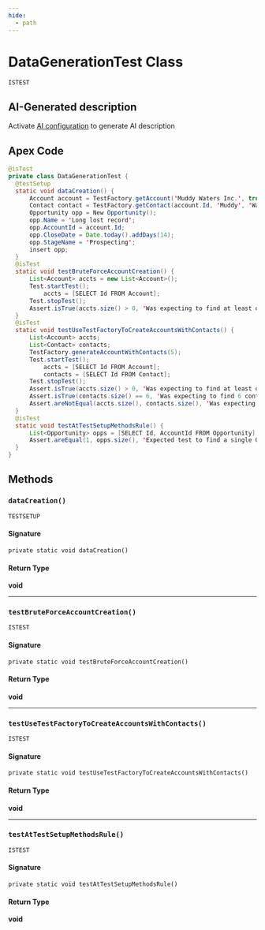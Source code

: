 ```yaml
---
hide:
  - path
---
```


# DataGenerationTest Class

`ISTEST`

## AI-Generated description

Activate [AI configuration](https://sfdx-hardis.cloudity.com/salesforce-ai-setup/) to generate AI description

## Apex Code

```java
@isTest
private class DataGenerationTest {
  @testSetup
  static void dataCreation() {
      Account account = TestFactory.getAccount('Muddy Waters Inc.', true);
      Contact contact = TestFactory.getContact(account.Id, 'Muddy', 'Waters', true);
      Opportunity opp = New Opportunity();
      opp.Name = 'Long lost record';
      opp.AccountId = account.Id;
      opp.CloseDate = Date.today().addDays(14);
      opp.StageName = 'Prospecting';
      insert opp;
  }
  @isTest
  static void testBruteForceAccountCreation() {
      List<Account> accts = new List<Account>();
      Test.startTest();
          accts = [SELECT Id FROM Account];
      Test.stopTest();
      Assert.isTrue(accts.size() > 0, 'Was expecting to find at least one account created on the Test Setup');
  }
  @isTest
  static void testUseTestFactoryToCreateAccountsWithContacts() {
      List<Account> accts;
      List<Contact> contacts;
      TestFactory.generateAccountWithContacts(5);
      Test.startTest();
          accts = [SELECT Id FROM Account];
          contacts = [SELECT Id FROM Contact];
      Test.stopTest();
      Assert.isTrue(accts.size() > 0, 'Was expecting to find at least one account created');
      Assert.isTrue(contacts.size() == 6, 'Was expecting to find 6 contacts');
      Assert.areNotEqual(accts.size(), contacts.size(), 'Was expecting there to be a different number of account and contacts');
  }
  @isTest
  static void testAtTestSetupMethodsRule() {
      List<Opportunity> opps = [SELECT Id, AccountId FROM Opportunity];
      Assert.areEqual(1, opps.size(), 'Expected test to find a single Opp');
  }
}
```

## Methods
### `dataCreation()`

`TESTSETUP`

#### Signature
```apex
private static void dataCreation()
```

#### Return Type
**void**

---

### `testBruteForceAccountCreation()`

`ISTEST`

#### Signature
```apex
private static void testBruteForceAccountCreation()
```

#### Return Type
**void**

---

### `testUseTestFactoryToCreateAccountsWithContacts()`

`ISTEST`

#### Signature
```apex
private static void testUseTestFactoryToCreateAccountsWithContacts()
```

#### Return Type
**void**

---

### `testAtTestSetupMethodsRule()`

`ISTEST`

#### Signature
```apex
private static void testAtTestSetupMethodsRule()
```

#### Return Type
**void**